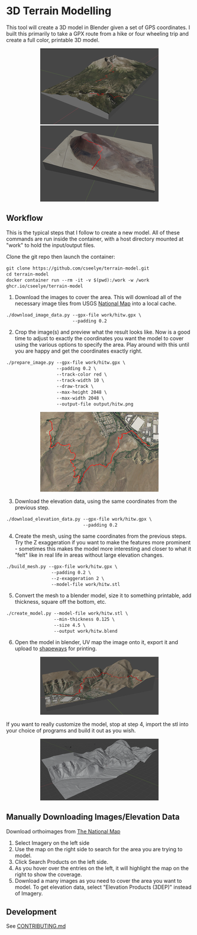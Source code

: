 # 3D Terrain Modelling
This tool will create a 3D model in Blender given a set of GPS coordinates. I built this primarily to take a GPX route from a hike or four wheeling trip and create a full color, printable 3D model.
<p align="center">
<img src="example_blender1.png" alt="blender example 1"/>  <img src="example_blender2.png"  alt="blender example 2"/>
</p>

## Workflow
This is the typical steps that I follow to create a new model.  All of these commands are run inside the container, with a host directory mounted at "work" to hold the input/output files.

Clone the git repo then launch the container:
```
git clone https://github.com/cseelye/terrain-model.git
cd terrain-model
docker container run --rm -it -v $(pwd):/work -w /work ghcr.io/cseelye/terrain-model
```

1. Download the images to cover the area. This will download all of the necessary image tiles from USGS [National Map](https://apps.nationalmap.gov/downloader) into a local cache.
```
./download_image_data.py --gpx-file work/hitw.gpx \
                         --padding 0.2
```
2. Crop the image(s) and preview what the result looks like. Now is a good time to adjust to exactly the coordinates you want the model to cover using the various options to specify the area. Play around with this until you are happy and get the coordinates exactly right.
```
./prepare_image.py --gpx-file work/hitw.gpx \
                   --padding 0.2 \
                   --track-color red \
                   --track-width 10 \
                   --draw-track \
                   --max-height 2048 \
                   --max-width 2048 \
                   --output-file output/hitw.png
```
<p align="center"><img src="example_image.png" alt="example image"/></p>

3. Download the elevation data, using the same coordinates from the previous step.
```
./download_elevation_data.py --gpx-file work/hitw.gpx \
                             --padding 0.2
```
4. Create the mesh, using the same coordinates from the previous steps. Try the Z exaggeration if you want to make the features more prominent - sometimes this makes the model more interesting and closer to what it "felt" like in real life in areas without large elevation changes.
```
./build_mesh.py --gpx-file work/hitw.gpx \
                 --padding 0.2 \
                 --z-exaggeration 2 \
                 --model-file work/hitw.stl
```
5. Convert the mesh to a blender model, size it to something printable, add thickness, square off the bottom, etc.
```
./create_model.py --model-file work/hitw.stl \
                  --min-thickness 0.125 \
                  --size 4.5 \
                  --output work/hitw.blend
```

6. Open the model in blender, UV map the image onto it, export it and upload to [shapeways](https://www.shapeways.com) for printing.
<p align="center"><img src="example_blender3.png" alt="example image"/></p>

If you want to really customize the model, stop at step 4, import the stl into your choice of programs and build it out as you wish.
<p align="center"><img src="example_mesh.png" alt="example image"/></p>


## Manually Downloading Images/Elevation Data
Download orthoimages from [The National Map](https://apps.nationalmap.gov/downloader)  
1. Select Imagery on the left side
2. Use the map on the right side to search for the area you are trying to model.
3. Click Search Products on the left side.
4. As you hover over the entries on the left, it will highlight the map on the right to show the coverage.
4. Download a many images as you need to cover the area you want to model.
To get elevation data, select "Elevation Products (3DEP)" instead of Imagery.

## Development
See [CONTRIBUTING.md](CONTRIBUTING.md)
